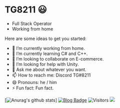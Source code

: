 # TG8211 😃

- Full Stack Operator
- Working from home

Here are some ideas to get you started:

- 🔭 I’m currently working from home.
- 🌱 I’m currently learning C# and C++.
- 👯 I’m looking to collaborate on E-commerce.
- 🤔 I’m looking for help with Unity.
- 💬 Ask me about whatever you want.
- 📫 How to reach me: Discord TG#8211 
- 😄 Pronouns: he / him
- ⚡ Fun fact: Fun fact.

[![Anurag's github stats](https://github-readme-stats.vercel.app/api?username=TG8211&show_icons=true)]
[![Blog Badge](https://img.shields.io/badge/tg-dev.glitch.me-FF4088?style=flat&labelColor=FF4088&logo=Hugo&logoColor=white&link=https://tg-dev.glitch.me/)](https://tg-dev.glitch.me/)
![Visitors](https://visitor-badge.laobi.icu/badge?page_id=TG8211.TG8211)
![](https://komarev.com/ghpvc/?username=TG8211&color=0366d6)
